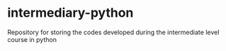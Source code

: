 # intermediary-python
Repository for storing the codes developed during the intermediate level course in python
